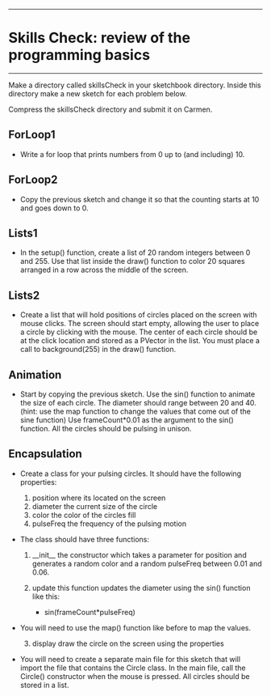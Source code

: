 --------------------------------
# Skills Check: review of the programming basics

--------------------------------

Make a directory called skillsCheck in your sketchbook directory. Inside this directory make a new sketch for each problem below. 

Compress the skillsCheck directory and submit it on Carmen.

## ForLoop1
- Write a for loop that prints numbers from 0 up to (and including) 10.

## ForLoop2
- Copy the previous sketch and change it so that the counting starts at 10 and goes down to 0.

## Lists1
- In the setup() function, create a list of 20 random integers between 0 and 255.  Use that list inside the draw() function to color 20 squares arranged in a row across the middle of the screen.

## Lists2
- Create a list that will hold positions of circles placed on the screen with mouse clicks. The screen should start empty, allowing the user to place a circle by clicking with the mouse. The center of each circle should be at the click location and stored as a PVector in the list. You must place a call to background(255) in the draw() function.

## Animation
- Start by copying the previous sketch. Use the sin() function to animate the size of each circle. The diameter should range between 20 and 40. (hint: use the map function to change the values that come out of the sine function) Use frameCount*0.01 as the argument to the sin() function. All the circles should be pulsing in unison.

## Encapsulation
- Create a class for your pulsing circles. It should have the following properties:

	1. position where its located on the screen
	2. diameter the current size of the circle
	3. color the color of the circles fill
	4. pulseFreq the frequency of the pulsing motion
	
- The class should have three functions:

	1. \_\_init\_\_ the constructor which takes a parameter for position and generates a random color and a random pulseFreq between 0.01 and 0.06.
	2. update this function updates the diameter using the sin() function like this:
	
		- sin(frameCount*pulseFreq)
- You will need to use the map() function like before to map the values.

	3. display draw the circle on the screen using the properties
	
- You will need to create a separate main file for this sketch that will import the file that
contains the Circle class. In the main file, call the Circle() constructor when the mouse is
pressed. All circles should be stored in a list.
